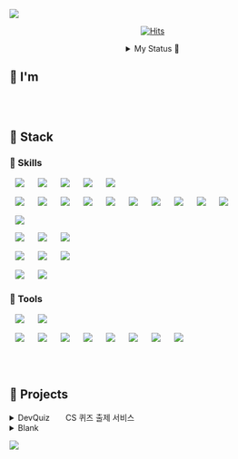 ![](https://capsule-render.vercel.app/api?type=waving&height=250&color=8252f3&text=Youkam%20Jeong&section=header&fontAlignY=32&fontAlign=50&descAlignY=55&fontColor=FFFFFF&desc=H%20.%20Choi&descSize=20&descAlign=73&reversal=false)

<!-- ![](https://capsule-render.vercel.app/api?type=waving&height=300&color=8252f3&text=Youkam%20Jeong&fontColor=ffffff&fontAlignY=40&desc=H.%20Choi&descAlignY=50) -->

<!-- ![](https://capsule-render.vercel.app/api?type=slice&height=250&color=8252f3&text=Youkam%20Jeong&section=header&fontAlignY=32&fontAlign=71&descAlignY=46&rotate=16&fontColor=FFFFFF&desc=H.Choi&descSize=20&descAlign=90) -->


<div align = "center"> 

[![Hits](https://hits.seeyoufarm.com/api/count/incr/badge.svg?url=https%3A%2F%2Fgithub.com%2FYoukamii&count_bg=%23BD43FF&title_bg=%23555555&icon=github.svg&icon_color=%23E7E7E7&title=Visitors&edge_flat=false)](https://hits.seeyoufarm.com)  
 

<details>
    <summary> My Status 🦭 </summary>

<a href="https://github.com/Youkamii/github-readme-stats"> 
    <img src="https://github-readme-stats.vercel.app/api/top-langs/?username=Youkamii&layout=donut&show_icons=true&theme=material-palenight&hide_border=true&bg_color=20232a&icon_color=58A6FF&text_color=fff&title_color=58A6FF&count_private=true&exclude_repo=Face-Transfer-Application" width=37% />
</a>    
<a href="https://github.com/Youkamii/github-readme-stats"> 
  <img src="https://github-readme-stats-one-bice.vercel.app/api?username=Youkamii&show_icons=true&include_all_commits=true&count_public=true&role=OWNER,ORGANIZATION_MEMBER,COLLABORATOR&theme=material-palenight&hide_border=true&bg_color=20232a&icon_color=58A6FF&text_color=fff&title_color=58A6FF&count_private=true&exclude_repo=Face-Transfer-Application" width=57.7% />
</a>
<a href="https://github.com/Youkamii/github-readme-activity-graph">
    <img src="https://github-readme-activity-graph.vercel.app/graph?username=Youkamii&theme=react-dark&bg_color=20232a&hide_border=true&line=58A6FF&color=58A6FF" width=95%/>
</a>
<br/>

<img src="https://youkamii.github.io/Youkamii/github-contribution-grid-snake.svg" alt="GitHub Snake" />




    
</details>

</div>

## 🐬 I'm

<br/><br/>

## 🪼 Stack

### 🐳 Skills

<!-- Programming Languages -->
<img src="https://img.shields.io/badge/HTML-E34F26?style=flat-square&logo=HTML5&logoColor=white" style="height : auto; margin-left : 10px; margin-right : 10px;"/> <img src="https://img.shields.io/badge/CSS-1572B6?style=flat-square&logo=CSS3&logoColor=white" style="height : auto; margin-left : 10px; margin-right : 10px;"/> <img src="https://img.shields.io/badge/C-A8B9CC?style=flat-square&logo=C&logoColor=white" style="height : auto; margin-left : 10px; margin-right : 10px;"/> <img src="https://img.shields.io/badge/C++-00599C?style=flat-square&logo=CPLUSPLUS&logoColor=white" style="height : auto; margin-left : 10px; margin-right : 10px;"/> <img src="https://img.shields.io/badge/JAVA-007396?style=flat-square&logo=java&logoColor=white" style="height : auto; margin-left : 10px; margin-right : 10px;"/>


<!-- <img src="https://img.shields.io/badge/JAVASCRIPT-CAC532?style=flat-square&logo=JAVASCRIPT&logoColor=white" style="height : auto; margin-left : 10px; margin-right : 10px;"/> <img src="https://img.shields.io/badge/PYTHON-98FB98?style=flat-square&logo=PYTHON&logoColor=white" style="height : auto; margin-left : 10px; margin-right : 10px;"/> <img src="https://img.shields.io/badge/KOTLIN-8252f3?style=flat-square&logo=KOTLIN&logoColor=white" style="height : auto; margin-left : 10px; margin-right : 10px;"/> -->

<!-- FW LB -->
<img src="https://img.shields.io/badge/SPRING DATA JPA-77B25A?style=flat-square&logo=SPRINGDATAJPA&logoColor=white" style="height : auto; margin-left : 10px; margin-right : 10px;"/> <img src="https://img.shields.io/badge/SPRING-6DB33F?style=flat-square&logo=SPRING&logoColor=white" style="height : auto; margin-left : 10px; margin-right : 10px;"/> <img src="https://img.shields.io/badge/SPRINGBOOT-8BC34A?style=flat-square&logo=SPRINGBOOT&logoColor=white" style="height : auto; margin-left : 10px; margin-right : 10px;"/> <img src="https://img.shields.io/badge/SPRING MVC-9CCC65?style=flat-square&logo=SPRING&logoColor=white" style="height : auto; margin-left : 10px; margin-right : 10px;"/> <img src="https://img.shields.io/badge/SPRING REST API-AED581?style=flat-square&logo=SPRING&logoColor=white" style="height : auto; margin-left : 10px; margin-right : 10px;"/> <img src="https://img.shields.io/badge/SPRING SECURITY-C5E1A5?style=flat-square&logo=SPRING SECURITY&logoColor=white" style="height : auto; margin-left : 10px; margin-right : 10px;"/> <img src="https://img.shields.io/badge/SPRING BATCH-DCEDC8?style=flat-square&logo=SPRING BATCH&logoColor=white" style="height : auto; margin-left : 10px; margin-right : 10px;"/> <img src="https://img.shields.io/badge/QUERYDSL-4D4D4D?style=flat-square&logo=QUERYDSL&logoColor=white" style="height : auto; margin-left : 10px; margin-right : 10px;"/> <img src="https://img.shields.io/badge/THYMELEAF-005F0F?style=flat-square&logo=THYMELEAF&logoColor=white" style="height : auto; margin-left : 10px; margin-right : 10px;"/> <img src="https://img.shields.io/badge/BOOTSTRAP-7952B3?style=flat-square&logo=BOOTSTRAP&logoColor=white" style="height : auto; margin-left : 10px; margin-right : 10px;"/>

<!-- <img src="https://img.shields.io/badge/TYPESCRIPT-3178C6?style=flat-square&logo=TYPESCRIPT&logoColor=white" style="height : auto; margin-left : 10px; margin-right : 10px;"/> -->

<!-- API -->
<img src="https://img.shields.io/badge/GPTAPI-412991?style=flat-square&logo=OPENAI&logoColor=white" style="height : auto; margin-left : 10px; margin-right : 10px;"/>

<!-- DB -->
<img src="https://img.shields.io/badge/MYSQL-4479A1?style=flat-square&logo=MYSQL&logoColor=white" style="height : auto; margin-left : 10px; margin-right : 10px;"/> <img src="https://img.shields.io/badge/REDIS-DC382D?style=flat-square&logo=REDIS&logoColor=white" style="height : auto; margin-left : 10px; margin-right : 10px;"/> <img src="https://img.shields.io/badge/FIREBASE-FFCA28?style=flat-square&logo=FIREBASE&logoColor=white" style="height : auto; margin-left : 10px; margin-right : 10px;"/>

<!-- CI/CD -->
<img src="https://img.shields.io/badge/Jenkins-D24939?style=flat-square&logo=jenkins&logoColor=white" style="height : auto; margin-left : 10px; margin-right : 10px;"/> <img src="https://img.shields.io/badge/NGINX-009639?style=flat-square&logo=NGINX&logoColor=white" style="height : auto; margin-left : 10px; margin-right : 10px;"/> <img src="https://img.shields.io/badge/DOCKER-2496ED?style=flat-square&logo=DOCKER&logoColor=white" style="height : auto; margin-left : 10px; margin-right : 10px;"/>

<!-- <img src="https://img.shields.io/badge/KUBERNETES-326CE5?style=flat-square&logo=KUBERNETES&logoColor=white" style="height : auto; margin-left : 10px; margin-right : 10px;"/> -->

<!-- SVR TLS -->
<img src="https://img.shields.io/badge/AWS-232F3E?style=flat-square&logo=Amazon AWS&logoColor=white" style="height : auto; margin-left : 10px; margin-right : 10px;"/> <img src="https://img.shields.io/badge/GCP-4285F4?style=flat-square&logo=googlecloud&logoColor=white" style="height : auto; margin-left : 10px; margin-right : 10px;"/>

### 🪸 Tools

<!-- DEV TLS -->
<img src="https://img.shields.io/badge/INTELLIJ-000000?style=flat-square&logo=IntelliJ IDEA&logoColor=white" style="height : auto; margin-left : 10px; margin-right : 10px;"/> <img src="https://img.shields.io/badge/VSCODE-007ACC?style=flat-square&logo=Visual Studio Code&logoColor=white" style="height : auto; margin-left : 10px; margin-right : 10px;"/>

<!-- CM TLS -->
<img src="https://img.shields.io/badge/POSTMAN-FF6C37?style=flat-square&logo=POSTMAN&logoColor=white" style="height : auto; margin-left : 10px; margin-right : 10px;"/> <img src="https://img.shields.io/badge/NOTION-000000?style=flat-square&logo=NOTION&logoColor=white" style="height : auto; margin-left : 10px; margin-right : 10px;"/> <img src="https://img.shields.io/badge/ERDCLOUD-778899?style=flat-square&logo=ERDCLOUD&logoColor=white" style="height : auto; margin-left : 10px; margin-right : 10px;"/> <img src="https://img.shields.io/badge/GIT-E34F26?style=flat-square&logo=GIT&logoColor=white" style="height : auto; margin-left : 10px; margin-right : 10px;"/> <img src="https://img.shields.io/badge/GITHUB-181717?style=flat-square&logo=GITHUB&logoColor=white" style="height : auto; margin-left : 10px; margin-right : 10px;"/> <img src="https://img.shields.io/badge/GOOGLE DOCS-4285F4?style=flat-square&logo=GOOGLE DOCS&logoColor=white" style="height : auto; margin-left : 10px; margin-right : 10px;"/> <img src="https://img.shields.io/badge/DISCORD-5865F2?style=flat-square&logo=DISCORD&logoColor=white" style="height : auto; margin-left : 10px; margin-right : 10px;"/> <img src="https://img.shields.io/badge/VERCEL-000000?style=flat-square&logo=VERCEL&logoColor=white" style="height : auto; margin-left : 10px; margin-right : 10px;"/>

<br/><br/>

## 🐚 Projects

<details>
    <summary> DevQuiz　　CS 퀴즈 출제 서비스 </summary>

<div align = "center">

## DevQuiz        

</div>

<img src="https://github.com/Junghwan1106/KIOSK/blob/master/%EB%AC%B8%EC%A0%9C%2012%EA%B0%9C%20%EC%9E%88%EB%8A%94.gif?raw=true" />

<br/>

- 프로젝트 지속기간: 2023.01.04-2023.02.07
- 개발 언어: <img src="https://img.shields.io/badge/Java-007396?style=flat&logo=Java&logoColor=white" /> <img src="https://img.shields.io/badge/SPRING-FFA07A?style=flat-square&logo=SPRING&logoColor=white" style="height : auto; margin-left : 200px; margin-right : 10px;"/> <img src="https://img.shields.io/badge/react-black.svg?style=flat&logo=react&logoColor=skyblue" />
- 사용 기술: <img src="https://img.shields.io/badge/AWS-E34F26?style=flat-square&logo=Amazon AWS&logoColor=white" style="height : auto; margin-left : 200px; margin-right : 10px;"/> <img src="https://img.shields.io/badge/GPTAPI-9370DB?style=flat-square&logo=OPENAI&logoColor=white" style="height : auto; margin-left : 200px; margin-right : 10px;"/> <img src="https://img.shields.io/badge/DOCKER-9370DB?style=flat-square&logo=DOCKER&logoColor=white" style="height : auto; margin-left : 200px; margin-right : 10px;"/> <img src="https://img.shields.io/badge/SPRING BATCH-DCEDC8?style=flat-square&logo=SPRING BATCH&logoColor=white" style="height : auto; margin-left : 10px; margin-right : 10px;"/>


### 개요
개발자의, 개발자에 의한, 개발자를 위한 CS 면접 준비 퀴즈 사이트.<br>
개발자 및 개발 지망생을 위해 개발 관련 퀴즈를 4지선다 형식으로 제공합니다.<br>
팀 또는 개인으로 사용 가능하며, 비회원 및 회원(깃허브 소셜 로그인) 모두 이용 가능합니다.<br>
- [DevQuiz](https://github.com/spartaSpringTeamA6/dev-quiz-backend) 
    <br/><br/>    

</details>

<details>
    <summary> Blank </summary>  


<div align = "center">

## .

</div>

- 프로젝트 지속기간:    
- 개발 언어: 

### 개요

- [.](https://.com)
- 
    <br/><br/>
</details>


![](https://capsule-render.vercel.app/api?type=waving&height=150&color=8252f3&section=footer&fontAlignY=32&fontAlign=50&descAlignY=74&fontColor=FFFFFF&desc=Hello%20World%20🫠🫠&descSize=20&descAlign=65&reversal=false)


<!-- ![](https://capsule-render.vercel.app/api?type=slice&height=150&color=8252f3&section=footer) -->








<!-- <div style="display: flex; justify-content: space-around;"> 
  <a href="https://github.com/Youkamii/github-readme-stats">
    <img src="https://github-readme-stats.vercel.app/api/top-langs/?username=Youkamii" />
  </a>  
<a href="https://github.com/Youkamii/github-readme-stats">
    <img src="https://github-readme-stats-one-bice.vercel.app/api?username=Youkamii&show_icons=true&include_all_commits=true&count_public=true&role=OWNER,ORGANIZATION_MEMBER,COLLABORATOR" /> -->


